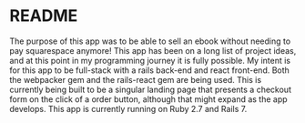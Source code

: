 # README

The purpose of this app was to be able to sell an ebook without needing to pay squarespace anymore! This app has been on a long list of project ideas, and at this point in my programming journey it is fully possible. My intent is for this app to be full-stack with a rails back-end and react front-end. Both the webpacker gem and the rails-react gem are being used. This is currently being built to be a singular landing page that presents a checkout form on the click of a order button, although that might expand as the app develops. This app is currently running on Ruby 2.7 and Rails 7. 
